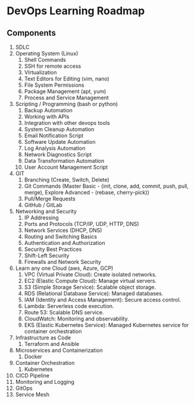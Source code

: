 # DevOps Learning Roadmap

## Components

1. SDLC
2. Operating System (Linux)
   1. Shell Commands
   2. SSH for remote access
   3. VIrtualization
   4. Text Editors for Editing (vim, nano)
   5. File System Permissions
   6. Package Management (apt, yum)
   7. Process and Service Management
3. Scripting / Programming (bash or python)
   1. Backup Automation
   2. Working with APIs
   3. Integration with other devops tools
   4. System Cleanup Automation
   5. Email Notification Script
   6. Software Update Automation
   7. Log Analysis Automation
   8. Network Diagnostics Script
   9. Data Transformation Automation
   10. User Account Management Script
4. GIT
   1. Branching (Create, Switch, Delete)
   2. Git Commands (Master Basic - (init, clone, add, commit, push, pull, merge), Explore Advanced - (rebase,
   cherry-pick))
   3. Pull/Merge Requests
   4. GitHub / GitLab
5. Networking and Security
   1. IP Addressing
   2. Ports and Protocols (TCP/IP, UDP, HTTP, DNS)
   3. Network Services (DHCP, DNS)
   4. Routing and Switching Basics
   5. Authentication and Authorization
   6. Security Best Practices
   7. Shift-Left Security
   8. Firewalls and Network Security
6. Learn any one Cloud (aws, Azure, GCP)
   1. VPC (Virtual Private Cloud): Create isolated networks.
   2. EC2 (Elastic Compute Cloud): Manage virtual servers.
   3. S3 (Simple Storage Service): Scalable object storage.
   4. RDS (Relational Database Service): Managed databases.
   5. IAM (Identity and Access Management): Secure access control.
   6. Lambda: Serverless code execution.
   7. Route 53: Scalable DNS service.
   8. CloudWatch: Monitoring and observability.
   9. EKS (Elastic Kubernetes Service): Managed Kubernetes service for container orchestration
7. Infrastructure as Code
   1. Terraform and Ansible
8. Microservices and Containerization
   1. Docker
9. Container Orchestration
   1. Kubernetes
10. CICD Pipeline
11. Monitoring and Logging
12. GitOps
13. Service Mesh
